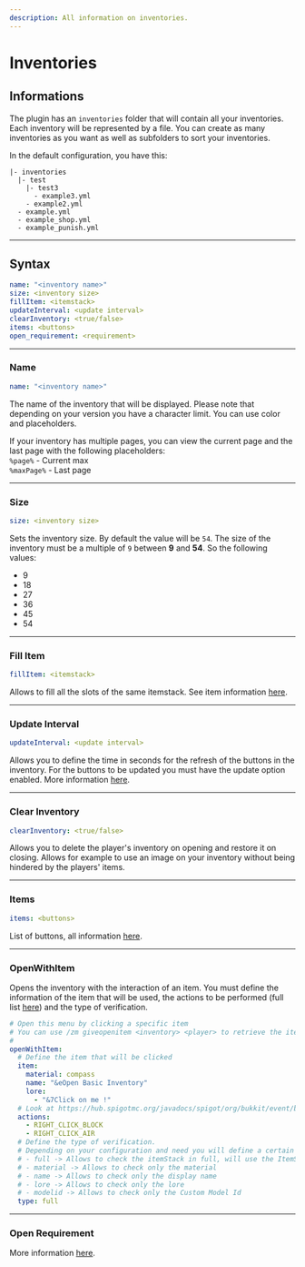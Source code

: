 ```yaml
---
description: All information on inventories.
---
```


# Inventories

## Informations

The plugin has an `inventories` folder that will contain all your inventories. Each inventory will be represented by a file. You can create as many inventories as you want as well as subfolders to sort your inventories.

In the default configuration, you have this:

```
|- inventories
  |- test
    |- test3
      - example3.yml
    - example2.yml
  - example.yml
  - example_shop.yml
  - example_punish.yml
```

***

## Syntax

```yaml
name: "<inventory name>"
size: <inventory size>
fillItem: <itemstack>
updateInterval: <update interval>
clearInventory: <true/false>
items: <buttons>
open_requirement: <requirement>
```

***

### Name

```yaml
name: "<inventory name>"
```

The name of the inventory that will be displayed. Please note that depending on your version you have a character limit. You can use color and placeholders.

If your inventory has multiple pages, you can view the current page and the last page with the following placeholders: \
`%page%` - Current max \
`%maxPage%` - Last page

***

### Size

```yaml
size: <inventory size>
```

Sets the inventory size. By default the value will be `54`. The size of the inventory must be a multiple of `9` between **9** and **54**. So the following values:

* 9
* 18
* 27
* 36
* 45
* 54

***

### Fill Item

```yaml
fillItem: <itemstack>
```

Allows to fill all the slots of the same itemstack. See item information [here](https://zmenu.groupez.dev/configurations/items).

***

### Update Interval

```yaml
updateInterval: <update interval>
```

Allows you to define the time in seconds for the refresh of the buttons in the inventory. For the buttons to be updated you must have the update option enabled. More information [here](https://zmenu.groupez.dev/configurations/buttons).

***

### Clear Inventory

```yaml
clearInventory: <true/false>
```

Allows you to delete the player's inventory on opening and restore it on closing. Allows for example to use an image on your inventory without being hindered by the players' items.

***

### Items

```yaml
items: <buttons>
```

List of buttons, all information [here](https://zmenu.groupez.dev/configurations/buttons).

***

### OpenWithItem

Opens the inventory with the interaction of an item. You must define the information of the item that will be used, the actions to be performed (full list [here](https://hub.spigotmc.org/javadocs/spigot/org/bukkit/event/block/Action.html)) and the type of verification.

```yaml
# Open this menu by clicking a specific item
# You can use /zm giveopenitem <inventory> <player> to retrieve the item to use
#
openWithItem:
  # Define the item that will be clicked
  item:
    material: compass
    name: "&eOpen Basic Inventory"
    lore:
      - "&7Click on me !"
  # Look at https://hub.spigotmc.org/javadocs/spigot/org/bukkit/event/block/Action.html
  actions:
    - RIGHT_CLICK_BLOCK
    - RIGHT_CLICK_AIR
  # Define the type of verification.
  # Depending on your configuration and need you will define a certain type of verification. Here are all the types that exist:
  # - full -> Allows to check the itemStack in full, will use the ItemStack#isSimilar method.
  # - material -> Allows to check only the material
  # - name -> Allows to check only the display name
  # - lore -> Allows to check only the lore
  # - modelid -> Allows to check only the Custom Model Id
  type: full
```

***

### Open Requirement

More information [here](buttons/requirements.md#open-requirement).
